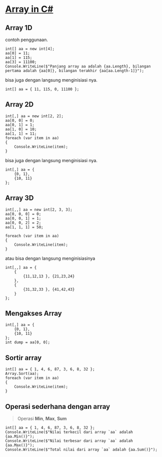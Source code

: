 # <ins>Array in C#</ins>
## Array 1D
contoh penggunaan.
```Csharp
int[] aa = new int[4];
aa[0] = 11;
aa[1] = 115;
aa[3] = 11100;
Console.WriteLine($"Panjang array aa adalah {aa.Length}, bilangan pertama adalah {aa[0]}, bilangan terakhir {aa[aa.Length-1]}");
```
bisa juga dengan langsung menginisiasi nya.
```Csharp
int[] aa = { 11, 115, 0, 11100 };
```

## Array 2D
```Csharp
int[,] aa = new int[2, 2];
aa[0, 0] = 0;
aa[0, 1] = 1;
aa[1, 0] = 10;
aa[1, 1] = 11;
foreach (var item in aa)
{
    Console.WriteLine(item);
}
```
bisa juga dengan langsung menginisiasi nya.
```Csharp
int[,] aa = {
    {0, 1},
    {10, 11}
};
```

## Array 3D
```Csharp
int[,,] aa = new int[2, 3, 3];
aa[0, 0, 0] = 0;
aa[0, 0, 1] = 1;
aa[0, 0, 2] = 2;
aa[1, 1, 1] = 50;

foreach (var item in aa)
{
    Console.WriteLine(item);
}
```
atau bisa dengan langsung menginisiasinya
```Csharp
int[,,] aa = {
    {
        {11,12,13 }, {21,23,24}
    },
    {
        {31,32,33 }, {41,42,43}
    }
};
```

## Mengakses Array
```Csharp
int[,] aa = {
    {0, 1},
    {10, 11}
};
int dump = aa[0, 0];
```

## Sortir array
```Csharp
int[] aa = { 1, 4, 6, 87, 3, 6, 8, 32 };
Array.Sort(aa);
foreach (var item in aa)
{
    Console.WriteLine(item);
}
```

## Operasi sederhana dengan array
> Operasi **Min**, **Max**, **Sum**
```Csharp
int[] aa = { 1, 4, 6, 87, 3, 6, 8, 32 };
Console.WriteLine($"Nilai terkecil dari array `aa` adalah {aa.Min()}");
Console.WriteLine($"Nilai terbesar dari array `aa` adalah {aa.Max()}");
Console.WriteLine($"Total nilai dari array `aa` adalah {aa.Sum()}");
```
